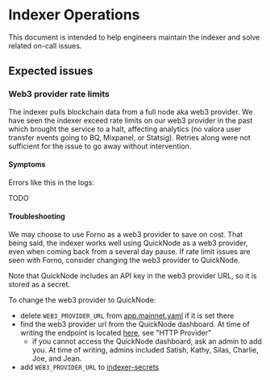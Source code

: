 # Indexer Operations

This document is intended to help engineers maintain the indexer and solve related on-call issues.

## Expected issues

### Web3 provider rate limits

The indexer pulls blockchain data from a full node aka web3 provider. We have seen the indexer exceed rate limits on 
our web3 provider in the past which brought the service to a halt, affecting analytics (no valora user transfer 
events going to BQ, Mixpanel, or Statsig). Retries along were not sufficient for the issue to go away without 
intervention.

#### Symptoms

Errors like this in the logs:

TODO

#### Troubleshooting

We may choose to use Forno as a web3 provider to save on cost. That being said, the indexer works well using QuickNode 
as a web3 provider, even when coming back from a several day pause. If rate limit issues are seen with Forno, consider 
changing the web3 provider to QuickNode. 

Note that QuickNode includes an API key in the web3 provider URL, so it is stored as a secret.

To change the web3 provider to QuickNode:
- delete `WEB3_PROVIDER_URL` from [app.mainnet.yaml](https://github.com/valora-inc/indexer/blob/bcd3d59a6ca622de528bcbc59a4ccb80cb78c631/app.mainnet.yaml#L6) if it is set there
- find the web3 provider url from the QuickNode dashboard. At time of writing the endpoint is located [here](https://dashboard.quicknode.com/endpoints/166850), see "HTTP Provider"
  - if you cannot access the QuickNode dashboard, ask an admin to add you. At time of writing, admins included Satish, Kathy, Silas, Charlie, Joe, and Jean.
- add `WEB3_PROVIDER_URL` to [indexer-secrets](https://console.cloud.google.com/security/secret-manager/secret/indexer-secrets/versions?project=celo-mobile-mainnet)
